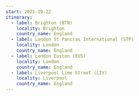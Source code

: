 ```yaml
---
start: 2021-10-22
itinerary:
  - label: Brighton (BTN)
    locality: Brighton
    country_name: England
  - label: London St Pancras International (STP)
    locality: London
    country_name: England
  - label: London Euston (EUS)
    locality: London
    country_name: England
  - label: Liverpool Lime Street (LIV)
    locality: Liverpool
    country_name: England
---
```

